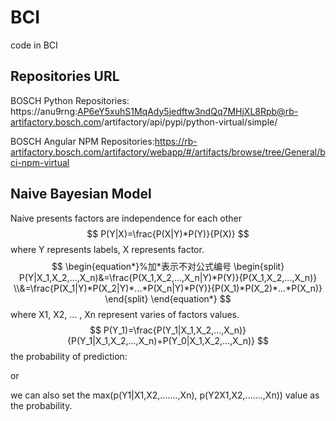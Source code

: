 # BCI
code in BCI
## Repositories URL 
BOSCH Python Repositories: https://anu9rng:AP6eY5xuhS1MqAdy5jedftw3ndQq7MHjXL8Rpb@rb-artifactory.bosch.com/artifactory/api/pypi/python-virtual/simple/  

BOSCH Angular NPM Repositories:https://rb-artifactory.bosch.com/artifactory/webapp/#/artifacts/browse/tree/General/bci-npm-virtual  
 
## Naive Bayesian Model
Naive presents factors are independence for each other  
$$ P(Y|X)=\frac{P(X|Y)*P(Y)}{P(X)} $$
where Y represents labels, X represents factor.
$$
\begin{equation*}%加*表示不对公式编号
\begin{split}
P(Y|X_1,X_2,...,X_n)&=\frac{P(X_1,X_2,...,X_n|Y)*P(Y)}{P(X_1,X_2,...,X_n)}
\\&=\frac{P(X_1|Y)*P(X_2|Y)*...*P(X_n|Y)*P(Y)}{P(X_1)*P(X_2)*...*P(X_n)}
\end{split}
\end{equation*}
$$
where X1, X2, ... , Xn represent varies of factors values.
$$
P(Y_1)=\frac{P(Y_1|X_1,X_2,...,X_n)}{P(Y_1|X_1,X_2,...,X_n)+P(Y_0|X_1,X_2,...,X_n)}
$$
the probability of prediction:


or

we can also set the max(p(Y1|X1,X2,.......,Xn), p(Y2X1,X2,.......,Xn)) value as the probability.
